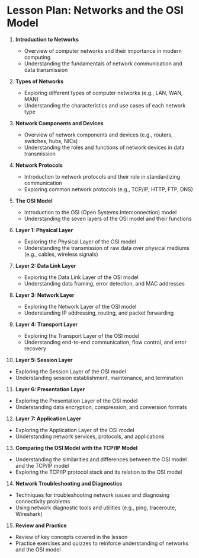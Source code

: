 # Lesson Plan: Networks and the OSI Model

1. **Introduction to Networks**
   - Overview of computer networks and their importance in modern computing
   - Understanding the fundamentals of network communication and data transmission

2. **Types of Networks**
   - Exploring different types of computer networks (e.g., LAN, WAN, MAN)
   - Understanding the characteristics and use cases of each network type

3. **Network Components and Devices**
   - Overview of network components and devices (e.g., routers, switches, hubs, NICs)
   - Understanding the roles and functions of network devices in data transmission

4. **Network Protocols**
   - Introduction to network protocols and their role in standardizing communication
   - Exploring common network protocols (e.g., TCP/IP, HTTP, FTP, DNS)

5. **The OSI Model**
   - Introduction to the OSI (Open Systems Interconnection) model
   - Understanding the seven layers of the OSI model and their functions

6. **Layer 1: Physical Layer**
   - Exploring the Physical Layer of the OSI model
   - Understanding the transmission of raw data over physical mediums (e.g., cables, wireless signals)

7. **Layer 2: Data Link Layer**
   - Exploring the Data Link Layer of the OSI model
   - Understanding data framing, error detection, and MAC addresses

8. **Layer 3: Network Layer**
   - Exploring the Network Layer of the OSI model
   - Understanding IP addressing, routing, and packet forwarding

9. **Layer 4: Transport Layer**
   - Exploring the Transport Layer of the OSI model
   - Understanding end-to-end communication, flow control, and error recovery

10. **Layer 5: Session Layer**
   - Exploring the Session Layer of the OSI model
   - Understanding session establishment, maintenance, and termination

11. **Layer 6: Presentation Layer**
   - Exploring the Presentation Layer of the OSI model
   - Understanding data encryption, compression, and conversion formats

12. **Layer 7: Application Layer**
   - Exploring the Application Layer of the OSI model
   - Understanding network services, protocols, and applications

13. **Comparing the OSI Model with the TCP/IP Model**
   - Understanding the similarities and differences between the OSI model and the TCP/IP model
   - Exploring the TCP/IP protocol stack and its relation to the OSI model

14. **Network Troubleshooting and Diagnostics**
   - Techniques for troubleshooting network issues and diagnosing connectivity problems
   - Using network diagnostic tools and utilities (e.g., ping, traceroute, Wireshark)

15. **Review and Practice**
   - Review of key concepts covered in the lesson
   - Practice exercises and quizzes to reinforce understanding of networks and the OSI model
